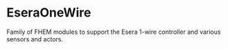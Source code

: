 # EseraOneWire
Family of FHEM modules to support the Esera 1-wire controller and various sensors and actors.
